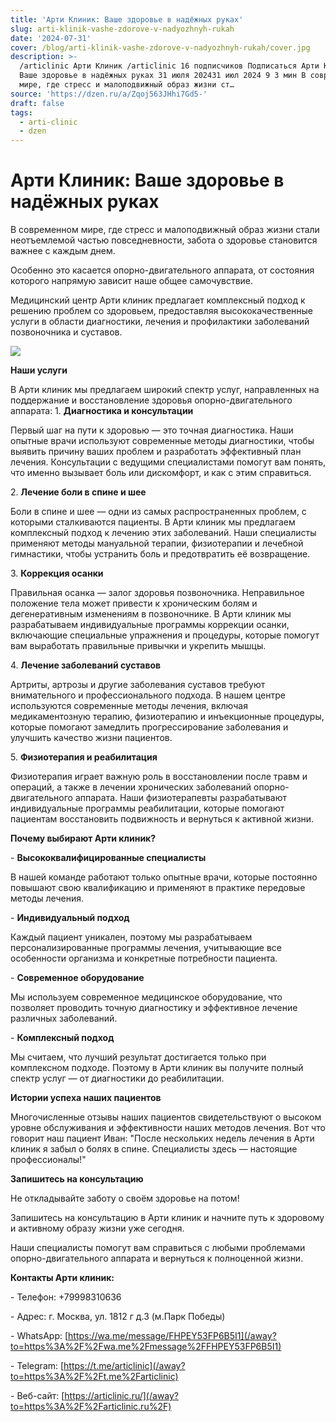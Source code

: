 ```yaml
---
title: 'Арти Клиник: Ваше здоровье в надёжных руках'
slug: arti-klinik-vashe-zdorove-v-nadyozhnyh-rukah
date: '2024-07-31'
cover: /blog/arti-klinik-vashe-zdorove-v-nadyozhnyh-rukah/cover.jpg
description: >-
  /articlinic Арти Клиник /articlinic 16 подписчиков Подписаться Арти Клиник:
  Ваше здоровье в надёжных руках 31 июля 202431 июл 2024 9 3 мин В современном
  мире, где стресс и малоподвижный образ жизни ст…
source: 'https://dzen.ru/a/Zqoj563JHhi7Gd5-'
draft: false
tags:
  - arti-clinic
  - dzen
---
```


# Арти Клиник: Ваше здоровье в надёжных руках

В современном мире, где стресс и малоподвижный образ жизни стали неотъемлемой частью повседневности, забота о здоровье становится важнее с каждым днем.

Особенно это касается опорно-двигательного аппарата, от состояния которого напрямую зависит наше общее самочувствие.

Медицинский центр Арти клиник предлагает комплексный подход к решению проблем со здоровьем, предоставляя высококачественные услуги в области диагностики, лечения и профилактики заболеваний позвоночника и суставов.

![](/blog/arti-klinik-vashe-zdorove-v-nadyozhnyh-rukah/img-0.jpg)

**Наши услуги**

В Арти клиник мы предлагаем широкий спектр услуг, направленных на поддержание и восстановление здоровья опорно-двигательного аппарата: 1. **Диагностика и консультации**

Первый шаг на пути к здоровью — это точная диагностика. Наши опытные врачи используют современные методы диагностики, чтобы выявить причину ваших проблем и разработать эффективный план лечения. Консультации с ведущими специалистами помогут вам понять, что именно вызывает боль или дискомфорт, и как с этим справиться.

2. **Лечение боли в спине и шее**

Боли в спине и шее — одни из самых распространенных проблем, с которыми сталкиваются пациенты. В Арти клиник мы предлагаем комплексный подход к лечению этих заболеваний. Наши специалисты применяют методы мануальной терапии, физиотерапии и лечебной гимнастики, чтобы устранить боль и предотвратить её возвращение.

3. **Коррекция осанки**

Правильная осанка — залог здоровья позвоночника. Неправильное положение тела может привести к хроническим болям и дегенеративным изменениям в позвоночнике. В Арти клиник мы разрабатываем индивидуальные программы коррекции осанки, включающие специальные упражнения и процедуры, которые помогут вам выработать правильные привычки и укрепить мышцы.

4. **Лечение заболеваний суставов**

Артриты, артрозы и другие заболевания суставов требуют внимательного и профессионального подхода. В нашем центре используются современные методы лечения, включая медикаментозную терапию, физиотерапию и инъекционные процедуры, которые помогают замедлить прогрессирование заболевания и улучшить качество жизни пациентов.

5. **Физиотерапия и реабилитация**

Физиотерапия играет важную роль в восстановлении после травм и операций, а также в лечении хронических заболеваний опорно-двигательного аппарата. Наши физиотерапевты разрабатывают индивидуальные программы реабилитации, которые помогают пациентам восстановить подвижность и вернуться к активной жизни.

**Почему выбирают Арти клиник?**

\- **Высококвалифицированные специалисты**

В нашей команде работают только опытные врачи, которые постоянно повышают свою квалификацию и применяют в практике передовые методы лечения.

\- **Индивидуальный подход**

Каждый пациент уникален, поэтому мы разрабатываем персонализированные программы лечения, учитывающие все особенности организма и конкретные потребности пациента.

\- **Современное оборудование**

Мы используем современное медицинское оборудование, что позволяет проводить точную диагностику и эффективное лечение различных заболеваний.

\- **Комплексный подход**

Мы считаем, что лучший результат достигается только при комплексном подходе. Поэтому в Арти клиник вы получите полный спектр услуг — от диагностики до реабилитации.

**Истории успеха наших пациентов**

Многочисленные отзывы наших пациентов свидетельствуют о высоком уровне обслуживания и эффективности наших методов лечения. Вот что говорит наш пациент Иван: "После нескольких недель лечения в Арти клиник я забыл о болях в спине. Специалисты здесь — настоящие профессионалы!"

**Запишитесь на консультацию**

Не откладывайте заботу о своём здоровье на потом!

Запишитесь на консультацию в Арти клиник и начните путь к здоровому и активному образу жизни уже сегодня.

Наши специалисты помогут вам справиться с любыми проблемами опорно-двигательного аппарата и вернуться к полноценной жизни.

**Контакты Арти клиник:**

\- Телефон: +79998310636

\- Адрес: г. Москва, ул. 1812 г д.3 (м.Парк Победы)

\- WhatsApp: [https://wa.me/message/FHPEY53FP6B5I1](/away?to=https%3A%2F%2Fwa.me%2Fmessage%2FFHPEY53FP6B5I1)

\- Telegram: [https://t.me/articlinic](/away?to=https%3A%2F%2Ft.me%2Farticlinic)

\- Веб-сайт: [https://articlinic.ru/](/away?to=https%3A%2F%2Farticlinic.ru%2F)
